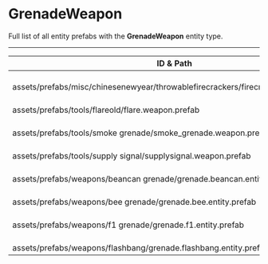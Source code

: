 # GrenadeWeapon
Full list of all <Badge type="warning" text="8"/> entity prefabs with the **GrenadeWeapon** entity type.

---
| ID & Path |
| --- |
| <Badge type="tip" text="628064879"/> <br> assets/prefabs/misc/chinesenewyear/throwablefirecrackers/firecrackers.entity.prefab |
| <Badge type="tip" text="2661658442"/> <br> assets/prefabs/tools/flareold/flare.weapon.prefab |
| <Badge type="tip" text="3642747736"/> <br> assets/prefabs/tools/smoke grenade/smoke_grenade.weapon.prefab |
| <Badge type="tip" text="775476535"/> <br> assets/prefabs/tools/supply signal/supplysignal.weapon.prefab |
| <Badge type="tip" text="3654150932"/> <br> assets/prefabs/weapons/beancan grenade/grenade.beancan.entity.prefab |
| <Badge type="tip" text="3444797639"/> <br> assets/prefabs/weapons/bee grenade/grenade.bee.entity.prefab |
| <Badge type="tip" text="45697420"/> <br> assets/prefabs/weapons/f1 grenade/grenade.f1.entity.prefab |
| <Badge type="tip" text="758326244"/> <br> assets/prefabs/weapons/flashbang/grenade.flashbang.entity.prefab |
